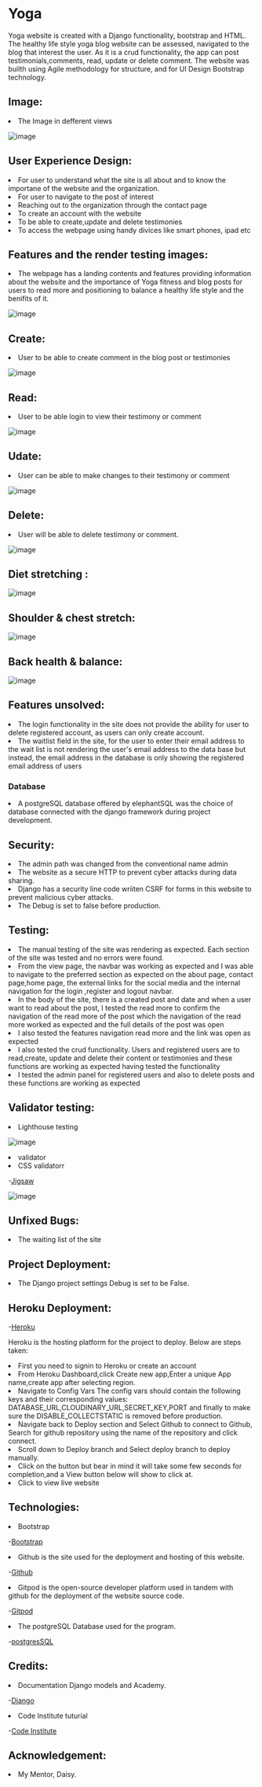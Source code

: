 <h1>Yoga</h1>
Yoga website is created with a Django functionality, bootstrap and HTML. The healthy life style yoga blog website can be assessed, navigated to the blog that interest the user. As it is a crud functionality, the app can post testimonials,comments, read, update or delete comment. The website was builth using Agile methodology for structure, and for UI Design Bootstrap technology.

<h2><Strong>Image:</strong></h2>

<li>The Image in defferent views </li>
</ul>

![image](/static/images/yoga%20front.PNG)


<h2><Strong>User Experience Design:</strong></h2>

<li>For user to understand what the site is all about and to know the importane of the website and the organization.</li>
<li>For user to navigate to the post of interest</li>
<li>Reaching out to the organization through the contact page</li>
<li>To create an account with the website</li>
<li>To be able to create,update and delete testimonies</li>
<li>To access the webpage using handy divices like smart phones, ipad etc </li>

<h2><Strong>Features and the render testing images:</strong></h2>
<li>The webpage has a landing contents and features providing information about the website and the importance of Yoga fitness and blog posts for users to read more and positioning to balance a healthy life style and the benifits of it.</li>

![image](/static/images/IMG_7491.jpg)

<h2><Strong>Create:</strong></h2>
<li>User to be able to create comment in the blog post or testimonies</li>

![image](/static/images/create.PNG)

<h2><Strong>Read:</strong></h2>
<li>User to be able login to view their testimony or comment</li>

![image](/static/images/read.PNG)

<h2><Strong>Udate:</strong></h2>
<li>User can be able to make changes to their testimony or comment</li>

![image](/static/images/update.PNG)

<h2><Strong>Delete:</strong></h2>
<li>User will be able to delete testimony or comment.</li>

![image](/static/images/nocomment.PNG)


<h2><Strong>Diet stretching :</strong></h2>


![image](/static/images/feat1.PNG)


<h2><Strong>Shoulder & chest stretch:</strong></h2>


![image](/static/images/feat2.PNG)


<h2><Strong>Back health & balance:</strong></h2>

![image](/static/images/feat3.PNG)


<h2><Strong>Features unsolved:</strong></h2>

<li>The login functionality in the site does not provide the ability for user to delete registered account, as users can only create account.</li>
<li>The waitlist field in the site, for the user to enter their email address to the wait list is not rendering the user's email address to the data base but instead, the email address in the database is only showing the registered email address of users</li>

<h3>Database</h3>
<li>A postgreSQL database offered by elephantSQL was the choice of database connected with the django framework during project development.</li>


<h2><Strong>Security:</strong></h2>
<li>The admin path was changed from the conventional name admin</li>
<li>The website as a secure HTTP to prevent cyber attacks during data sharing.</li>
<li>Django has a security line code wriiten CSRF for forms in this website to prevent malicious cyber attacks.</li>
<li>The Debug is set to false before production.</li>


<h2><Strong>Testing:</strong></h2>
<li>The manual testing of the site was rendering as expected. Each section of the site was tested and no errors were found.</li>
<li>From the view page, the navbar was working as expected and I was able to navigate to the preferred section as expected on the about page, contact page,home page, the external links for the social media and the internal navigation for the login ,register and logout navbar.</li>
<li>In the body of the site, there is a created post and date and when a user want to read about the post, I tested the read more to confirm the navigation of the read more of the post which the navigation of the read more worked as expected and the full details of the post was open</li>

<li>I also tested the features navigation read more and the link was open as expected</li>

<li>I also tested the crud functionality. Users and registered users are to read,create, update and delete their content or testimonies and these functions are working as expected having tested the functionality</li>
<li>I tested the admin panel for registered users and also to delete posts and these functions are working as expected</li>

<h2><Strong>Validator testing:</strong></h2>
<li>Lighthouse testing</li>

![image](/static/images/Yoga-lighthouse.PNG)

<li>validator</li>

<li>CSS validatorr</li>

-[Jigsaw](https://jigsaw.w3.org/css-validator/) 

![image](/static/images/Yoga-css.PNG)

<h2><Strong>Unfixed Bugs:</strong></h2>
<li>The waiting list of the site</li>

<h2><Strong>Project Deployment:</strong></h2>
<li>The Django project settings Debug is set to be False.</li>

<h2><Strong>Heroku Deployment:</strong></h2>

-[Heroku](https://www.heroku.com/github-students/signup)


Heroku is the hosting platform for the project to deploy. Below are steps taken:

<li>First you need to signin to Heroku or create an account</li>
<li>From Heroku Dashboard,click Create new app,Enter a unique App name,create app after selecting region.</li>
<li>Navigate to Config Vars The config vars should contain the following keys and their corresponding values: DATABASE_URL,CLOUDINARY_URL,SECRET_KEY,PORT and finally to make sure the DISABLE_COLLECTSTATIC is removed before production.</li>
<li>Navigate back to Deploy section and Select Github to connect to Github, Search for github repository using the name of the repository and click connect.</li>
<li>Scroll down to Deploy branch and Select deploy branch to deploy manually.</li>
<li>Click on the button but bear in mind it will take some few seconds for completion,and a View button below will show to click at.</li>
<li>Click to view live website</li>

<h2><Strong>Technologies:</strong></h2>



<li> Bootstrap

-[Bootstrap](https://getbootstrap.com) 
</li> 

<li>Github is the site used for the deployment and hosting of this website.              

-[Github](https://github.com/) </li>

<li>Gitpod is the open-source developer platform used in tandem with github for the deployment of the website source code.

-[Gitpod](https://gitpod.io/) </li>

</li>

<li>The postgreSQL Database used for the program.

-[postgresSQL](https://www.elephantsql.com/)</li>
</li>


<h2><Strong>Credits:</strong></h2>

<li>Documentation Django models and Academy.</li>

-[Django](https://www.djangoproject.com/)
</li>


<li>Code Institute tuturial</li>

-[Code Institute](https://codeinstitute.net/)

<h2><Strong>Acknowledgement:</strong></h2>
<li>My Mentor, Daisy.</li>

